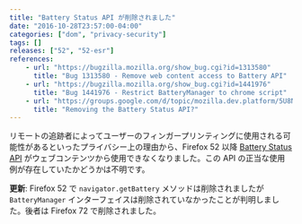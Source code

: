 ```yaml
---
title: "Battery Status API が削除されました"
date: "2016-10-28T23:57:00-04:00"
categories: ["dom", "privacy-security"]
tags: []
releases: ["52", "52-esr"]
references:
    - url: "https://bugzilla.mozilla.org/show_bug.cgi?id=1313580"
      title: "Bug 1313580 - Remove web content access to Battery API"
    - url: "https://bugzilla.mozilla.org/show_bug.cgi?id=1441976"
      title: "Bug 1441976 - Restrict BatteryManager to chrome script"
    - url: "https://groups.google.com/d/topic/mozilla.dev.platform/5U8NHoUY-1k/discussion"
      title: "Removing the Battery Status API?"
---
```

リモートの追跡者によってユーザーのフィンガープリンティングに使用される可能性があるといったプライバシー上の理由から、Firefox 52 以降 [Battery Status API](https://developer.mozilla.org/docs/Web/API/Battery_Status_API) がウェブコンテンツから使用できなくなりました。この API の正当な使用例が存在していたかどうかは不明です。

**更新**: Firefox 52 で `navigator.getBattery` メソッドは削除されましたが `BatteryManager` インターフェイスは削除されていなかったことが判明しました。後者は Firefox 72 で削除されました。

